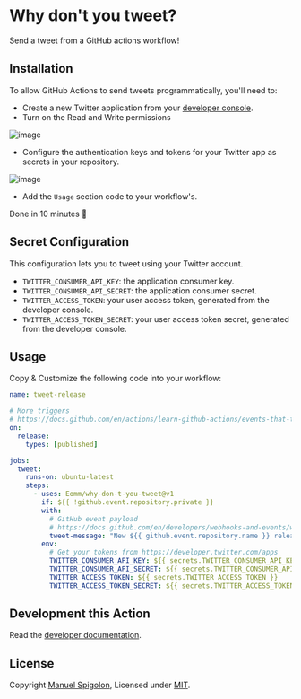 # Why don't you tweet?

Send a tweet from a GitHub actions workflow!

## Installation

To allow GitHub Actions to send tweets programmatically, you'll need to:

- Create a new Twitter application from your [developer console](https://developer.twitter.com/apps).
- Turn on the Read and Write permissions

![image](https://user-images.githubusercontent.com/11404065/142760622-1207c238-b66c-4893-8810-6fa6b69b4dd4.png)

- Configure the authentication keys and tokens for your Twitter app as secrets in your repository.

![image](https://user-images.githubusercontent.com/11404065/142760644-eceaeb26-7dbd-4b79-8918-82ad30b5a492.png)

- Add the `Usage` section code to your workflow's.

Done in 10 minutes 🎉

## Secret Configuration

This configuration lets you to tweet using your Twitter account.

- `TWITTER_CONSUMER_API_KEY`: the application consumer key.
- `TWITTER_CONSUMER_API_SECRET`: the application consumer secret.
- `TWITTER_ACCESS_TOKEN`: your user access token, generated from the developer console.
- `TWITTER_ACCESS_TOKEN_SECRET`: your user access token secret, generated from the developer console.

## Usage

Copy & Customize the following code into your workflow:

```yml
name: tweet-release

# More triggers
# https://docs.github.com/en/actions/learn-github-actions/events-that-trigger-workflows#release
on:
  release:
    types: [published]

jobs:
  tweet:
    runs-on: ubuntu-latest
    steps:
      - uses: Eomm/why-don-t-you-tweet@v1
        if: ${{ !github.event.repository.private }}
        with:
          # GitHub event payload
          # https://docs.github.com/en/developers/webhooks-and-events/webhooks/webhook-events-and-payloads#release
          tweet-message: "New ${{ github.event.repository.name }} release ${{ github.event.release.tag_name }}! Try it will it is HOT! ${{ github.event.release.html_url }} #nodejs #release"
        env:
          # Get your tokens from https://developer.twitter.com/apps
          TWITTER_CONSUMER_API_KEY: ${{ secrets.TWITTER_CONSUMER_API_KEY }}
          TWITTER_CONSUMER_API_SECRET: ${{ secrets.TWITTER_CONSUMER_API_SECRET }}
          TWITTER_ACCESS_TOKEN: ${{ secrets.TWITTER_ACCESS_TOKEN }}
          TWITTER_ACCESS_TOKEN_SECRET: ${{ secrets.TWITTER_ACCESS_TOKEN_SECRET }}
```

## Development this Action

Read the [developer documentation](https://github.com/actions/javascript-action#package-for-distribution).

## License

Copyright [Manuel Spigolon](https://github.com/Eomm), Licensed under [MIT](./LICENSE).
